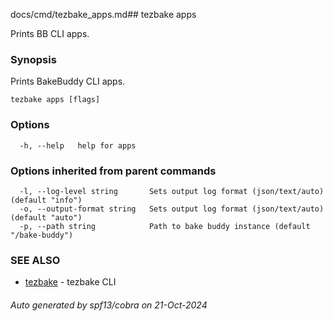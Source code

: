 docs/cmd/tezbake_apps.md## tezbake apps

Prints BB CLI apps.

### Synopsis

Prints BakeBuddy CLI apps.

```
tezbake apps [flags]
```

### Options

```
  -h, --help   help for apps
```

### Options inherited from parent commands

```
  -l, --log-level string       Sets output log format (json/text/auto) (default "info")
  -o, --output-format string   Sets output log format (json/text/auto) (default "auto")
  -p, --path string            Path to bake buddy instance (default "/bake-buddy")
```

### SEE ALSO

* [tezbake](/tezbake/reference/cmd/tezbake)	 - tezbake CLI

###### Auto generated by spf13/cobra on 21-Oct-2024
